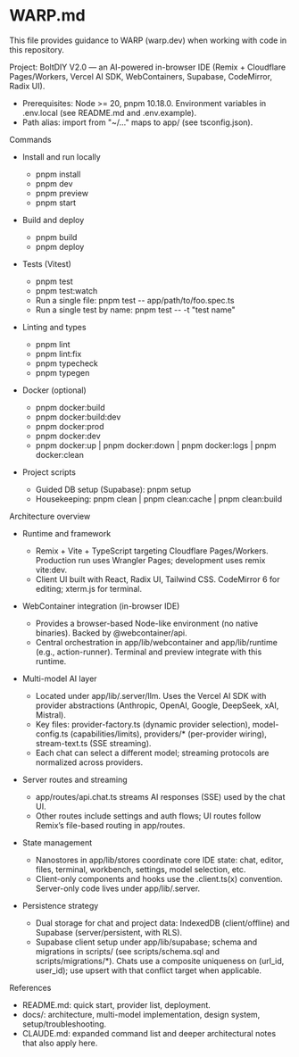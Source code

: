 # WARP.md

This file provides guidance to WARP (warp.dev) when working with code in this repository.

Project: BoltDIY V2.0 — an AI-powered in-browser IDE (Remix + Cloudflare Pages/Workers, Vercel AI SDK, WebContainers, Supabase, CodeMirror, Radix UI).

- Prerequisites: Node >= 20, pnpm 10.18.0. Environment variables in .env.local (see README.md and .env.example). 
- Path alias: import from "~/..." maps to app/ (see tsconfig.json).

Commands

- Install and run locally
  - pnpm install
  - pnpm dev
  - pnpm preview
  - pnpm start

- Build and deploy
  - pnpm build
  - pnpm deploy

- Tests (Vitest)
  - pnpm test
  - pnpm test:watch
  - Run a single file: pnpm test -- app/path/to/foo.spec.ts
  - Run a single test by name: pnpm test -- -t "test name"

- Linting and types
  - pnpm lint
  - pnpm lint:fix
  - pnpm typecheck
  - pnpm typegen

- Docker (optional)
  - pnpm docker:build
  - pnpm docker:build:dev
  - pnpm docker:prod
  - pnpm docker:dev
  - pnpm docker:up | pnpm docker:down | pnpm docker:logs | pnpm docker:clean

- Project scripts
  - Guided DB setup (Supabase): pnpm setup
  - Housekeeping: pnpm clean | pnpm clean:cache | pnpm clean:build

Architecture overview

- Runtime and framework
  - Remix + Vite + TypeScript targeting Cloudflare Pages/Workers. Production run uses Wrangler Pages; development uses remix vite:dev.
  - Client UI built with React, Radix UI, Tailwind CSS. CodeMirror 6 for editing; xterm.js for terminal.

- WebContainer integration (in-browser IDE)
  - Provides a browser-based Node-like environment (no native binaries). Backed by @webcontainer/api.
  - Central orchestration in app/lib/webcontainer and app/lib/runtime (e.g., action-runner). Terminal and preview integrate with this runtime.

- Multi-model AI layer
  - Located under app/lib/.server/llm. Uses the Vercel AI SDK with provider abstractions (Anthropic, OpenAI, Google, DeepSeek, xAI, Mistral).
  - Key files: provider-factory.ts (dynamic provider selection), model-config.ts (capabilities/limits), providers/* (per-provider wiring), stream-text.ts (SSE streaming).
  - Each chat can select a different model; streaming protocols are normalized across providers.

- Server routes and streaming
  - app/routes/api.chat.ts streams AI responses (SSE) used by the chat UI.
  - Other routes include settings and auth flows; UI routes follow Remix’s file-based routing in app/routes.

- State management
  - Nanostores in app/lib/stores coordinate core IDE state: chat, editor, files, terminal, workbench, settings, model selection, etc.
  - Client-only components and hooks use the .client.ts(x) convention. Server-only code lives under app/lib/.server.

- Persistence strategy
  - Dual storage for chat and project data: IndexedDB (client/offline) and Supabase (server/persistent, with RLS).
  - Supabase client setup under app/lib/supabase; schema and migrations in scripts/ (see scripts/schema.sql and scripts/migrations/*). Chats use a composite uniqueness on (url_id, user_id); use upsert with that conflict target when applicable.

References

- README.md: quick start, provider list, deployment.
- docs/: architecture, multi-model implementation, design system, setup/troubleshooting.
- CLAUDE.md: expanded command list and deeper architectural notes that also apply here.
